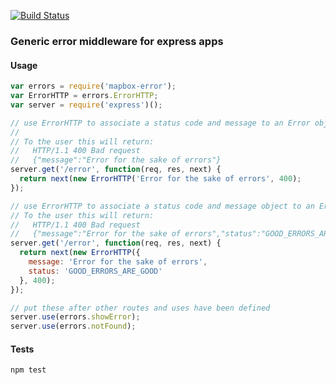 [![Build Status](https://travis-ci.org/mapbox/mapbox-error.svg)](https://travis-ci.org/mapbox/mapbox-error)

### Generic error middleware for express apps

#### Usage

``` javascript
var errors = require('mapbox-error');
var ErrorHTTP = errors.ErrorHTTP;
var server = require('express')();

// use ErrorHTTP to associate a status code and message to an Error object
//
// To the user this will return:
//   HTTP/1.1 400 Bad request
//   {"message":"Error for the sake of errors"}
server.get('/error', function(req, res, next) {
  return next(new ErrorHTTP('Error for the sake of errors', 400);
});

// use ErrorHTTP to associate a status code and message object to an Error object
// To the user this will return:
//   HTTP/1.1 400 Bad request
//   {"message":"Error for the sake of errors","status":"GOOD_ERRORS_ARE_GOOD"}
server.get('/error', function(req, res, next) {
  return next(new ErrorHTTP({
    message: 'Error for the sake of errors',
    status: 'GOOD_ERRORS_ARE_GOOD'
  }, 400);
});

// put these after other routes and uses have been defined
server.use(errors.showError);
server.use(errors.notFound);
```

#### Tests

`npm test`
